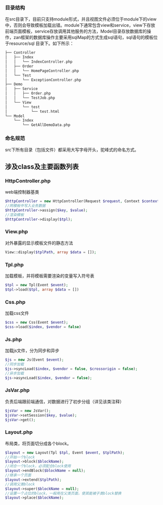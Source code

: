 ### 目录结构

在src目录下，目前只支持module形式，并且视图文件必须位于module下的view中，否则会导致模板加载出错。module下通常包含view和service，view下存放前端页面模板，service存放调用其他服务的方法，Model目录存放数据库的操作，zan框架的数据库操作主要采用sqlMap的方式生成sql语句，sql语句的模板位于resource/sql 目录下。如下所示：

```php
├── Controller
│   ├── Index
│   │   └── IndexController.php
│   ├── Order
│   │   └── HomePageController.php
│   └── Test
│       └── ExceptionController.php
├── Demo
│   ├── Service
│   │   ├── Order.php
│   │   └── TestJob.php
│   └── View
│       └── test
│           └── test.html
└── Model
    └── Index
        └── GetAllDemoData.php
```

### 命名规范

src下所有目录（包括文件）都采用大写字母开头，驼峰式的命名方式。

## 涉及class及主要函数列表

### HttpController.php

web端控制器基类

```php
$httpController = new HttpController(Request $request, Context $context);
//网模板中写入业务数据
$httpController->assign($key, $value);
//渲染模板
$httpController->display($tpl);
```

### View.php

对外暴露的显示模板文件的静态方法

```php
View::display($tplPath, array $data = []);
```

### Tpl.php

加载模板，并将模板需要渲染的变量写入符号表

```php
$tpl = new Tpl(Event $event);
$tpl->load($tpl, array $data = [])
```

### Css.php

加载css文件

```php
$css = new Css(Event $event);
$css->load($index, $vendor = false)
```

### Js.php

加载js文件，分为同步和异步

```php
$js = new Js(Event $event);
//同步加载
$js->syncLoad($index, $vendor = false, $crossorigin = false);
//异步加载
$js->asyncLoad($index, $vendor = false);
```

### JsVar.php

负责后端跟前端通信，对数据进行了初步分组（详见该类注释）

```php
$jsVar = new JsVar();
$jsVar->setSession($key, $value);
$jsVar->get();
```

### Layout.php

布局类，将页面切分成各个block。

```php
$layout = new Layout(Tpl $tpl, Event $event, $tplPath);
//开始一个block
$layout->block($blockName);
//闭合一个block，必须配合block使用
$layout->endBlock($blockName = null);
//继承一个页面
$layout->extend($tplPath);
//调用父类block
$layout->super($blockName = null);
//设置一个占位的block，一般用在父类页面，使其能被子类block替换
$layout->place($blockName);
```



